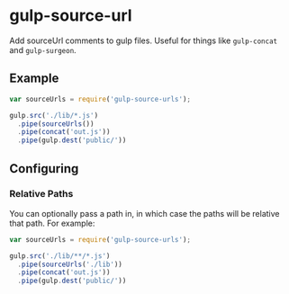 # gulp-source-url
Add sourceUrl comments to gulp files. Useful for things like `gulp-concat` and
`gulp-surgeon`.

## Example

```js
var sourceUrls = require('gulp-source-urls');

gulp.src('./lib/*.js')
  .pipe(sourceUrls())
  .pipe(concat('out.js'))
  .pipe(gulp.dest('public/'))
```

## Configuring

### Relative Paths

You can optionally pass a path in, in which case the paths will be relative that
path. For example:

```js
var sourceUrls = require('gulp-source-urls');

gulp.src('./lib/**/*.js')
  .pipe(sourceUrls('./lib'))
  .pipe(concat('out.js'))
  .pipe(gulp.dest('public/'))
```
